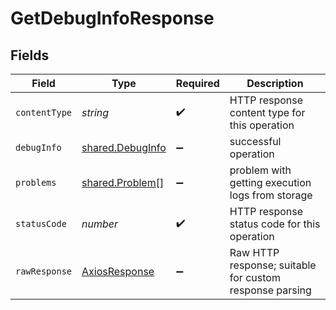 # GetDebugInfoResponse


## Fields

| Field                                                   | Type                                                    | Required                                                | Description                                             |
| ------------------------------------------------------- | ------------------------------------------------------- | ------------------------------------------------------- | ------------------------------------------------------- |
| `contentType`                                           | *string*                                                | :heavy_check_mark:                                      | HTTP response content type for this operation           |
| `debugInfo`                                             | [shared.DebugInfo](../../models/shared/debuginfo.md)    | :heavy_minus_sign:                                      | successful operation                                    |
| `problems`                                              | [shared.Problem](../../models/shared/problem.md)[]      | :heavy_minus_sign:                                      | problem with getting execution logs from storage        |
| `statusCode`                                            | *number*                                                | :heavy_check_mark:                                      | HTTP response status code for this operation            |
| `rawResponse`                                           | [AxiosResponse](https://axios-http.com/docs/res_schema) | :heavy_minus_sign:                                      | Raw HTTP response; suitable for custom response parsing |